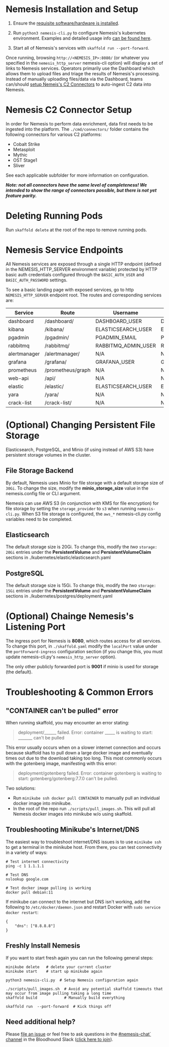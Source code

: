 # Nemesis Installation and Setup
1. Ensure the [requisite software/hardware is installed](./requirements.md).

2. Run `python3 nemesis-cli.py` to configure Nemesis's kubernetes environment. Examples and detailed usage info [can be found here](./nemesis-cli.md).

3. Start all of Nemesis's services with `skaffold run --port-forward`.

Once running, browsing `http://<NEMESIS_IP>:8080/` (or whatever you specified in the `nemesis_http_server` nemesis-cli option) will display a set of links to Nemesis services. Operators primarily use the Dashboard which allows them to upload files and triage the results of Nemesis's processing. Instead of manually uploading files/data via the Dashboard, teams can/should [setup Nemeis's C2 Connectors](#nemesis-c2-connector-setup) to auto-ingest C2 data into Nemesis.

# Nemesis C2 Connector Setup
In order for Nemesis to perform data enrichment, data first needs to be ingested into the platform. The `./cmd/connectors/` folder contains the following connectors for various C2 platforms:

- Cobalt Strike
- Metasploit
- Mythic
- OST Stage1
- Sliver

See each applicable subfolder for more information on configuration.

***Note: not all connectors have the same level of completeness! We intended to show the range of connectors possible, but there is not yet feature parity.***


# Deleting Running Pods
Run `skaffold delete` at the root of the repo to remove running pods.

# Nemesis Service Endpoints

All Nemesis services are exposed through a single HTTP endpoint (defined in the NEMESIS_HTTP_SERVER environment variable) protected by HTTP basic auth credentials configured through the `BASIC_AUTH_USER` and `BASIC_AUTH_PASSWORD` settings.

To see a basic landing page with exposed services, go to http `NEMESIS_HTTP_SERVER` endpoint root. The routes and corresponding services are:

| Service      | Route             | Username            | Password                |
| ------------ | ----------------- | ------------------- | ----------------------- |
| dashboard    | /dashboard/       | DASHBOARD_USER      | DASHBOARD_PASSWORD      |
| kibana       | /kibana/          | ELASTICSEARCH_USER  | ELASTICSEARCH_PASSWORD  |
| pgadmin      | /pgadmin/         | PGADMIN_EMAIL       | PGADMIN_PASSWORD        |
| rabbitmq     | /rabbitmq/        | RABBITMQ_ADMIN_USER | RABBITMQ_ADMIN_PASSWORD |
| alertmanager | /alertmanager/    | N/A                 | N/A                     |
| grafana      | /grafana/         | GRAFANA_USER        | GRAFANA_PASSWORD        |
| prometheus   | /prometheus/graph | N/A                 | N/A                     |
| web-api      | /api/             | N/A                 | N/A                     |
| elastic      | /elastic/         | ELASTICSEARCH_USER  | ELASTICSEARCH_PASSWORD  |
| yara         | /yara/            | N/A                 | N/A                     |
| crack-list   | /crack-list/      | N/A                 | N/A                     |

# (Optional) Changing Persistent File Storage

Elasticsearch, PostgreSQL, and Minio (if using instead of AWS S3) have persistent storage volumes in the cluster.

## File Storage Backend

By default, Nemesis uses Minio for file storage with a default storage size of `30Gi`. To change the size, modify the **minio_storage_size** value in the nemesis.config file or CLI argument.

Nemesis can use AWS S3 (in conjunction with KMS for file encryption) for file storage by setting the `storage_provider` to `s3` when running `nemesis-cli.py`.  When S3 file storage is configured, the `aws_*` nemesis-cli.py config variables need to be completed.

## Elasticsearch

The default storage size is 20Gi. To change this, modify the *two* `storage: 20Gi` entries under the **PersistentVolume** and **PersistentVolumeClaim** sections in ./kubernetes/elastic/elasticsearch.yaml

## PostgreSQL

The default storage size is 15Gi. To change this, modify the *two* `storage: 15Gi` entries under the **PersistentVolume** and **PersistentVolumeClaim** sections in ./kubernetes/postgres/deployment.yaml



# (Optional) Chainge Nemesis's Listening Port
The ingress port for Nemesis is **8080**, which routes access for all services. To change this port, in `./skaffold.yaml` modify the `localPort` value under the `portForward-ingress` configuration section (if you change this, you must update nemesis-cli.py's `nemesis_http_server` option).

The only other publicly forwarded port is **9001** if minio is used for storage (the default).


# Troubleshooting & Common Errors
## "CONTAINER can't be pulled" error
When running skaffold, you may encounter an error stating:
> deployment/______ failed. Error: container _____ is waiting to start: _______ can't be pulled

This error usually occurs when on a slower internet connection and occurs because skaffold has to pull down a large docker image and eventually times out due to the download taking too long. This most commonly occurs with the gotenberg image, manifesting with this error:
> deployment/gotenberg failed. Error: container gotenberg is waiting to start: gotenberg/gotenberg:7.7.0 can't be pulled.

Two solutions:
* Run `minikube ssh docker pull CONTAINER` to manually pull an individual docker image into minikube.
* In the root of the repo run `./scripts/pull_images.sh`. This will pull all Nemesis docker images into minikube w/o using skaffold.

## Troubleshooting Minikube's Internet/DNS
The easiest way to troubleshoot internet/DNS issues is to use `minikube ssh` to get a terminal in the minikube host. From there, you can test connectivity in a variety of ways:
```
# Test internet connectivity
ping -c 1 1.1.1.1

# Test DNS
nslookup google.com

# Test docker image pulling is working
docker pull debian:11
```

If minikube can connect to the internet but DNS isn't working, add the following to `/etc/docker/daemon.json` and restart Docker with `sudo service docker restart`:
```
{
    "dns": ["8.8.8.8"]
}
```

## Freshly Install Nemesis
If you want to start fresh again you can run the following general steps:
```
minikube delete   # delete your current cluster
minikube start    # start up minikube again

python3 nemesis-cli.py  # Setup Nemesis configuration again

./scripts/pull_images.sh  # Avoid any potential skaffold timeouts that may occur from image pulling taking a long time
skaffold build            # Manually build everything

skaffold run  --port-forward  # Kick things off
```

## Need additional help?
Please [file an issue](https://github.com/SpecterOps/Nemesis/issues) or feel free to ask questions in the [#nemesis-chat` channel](https://bloodhoundhq.slack.com/archives/C05KN15CCGP) in the Bloodhound Slack ([click here to join](https://ghst.ly/BHSlack)).